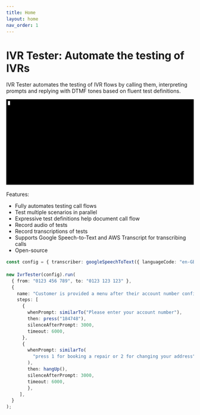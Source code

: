 ```yaml
---
title: Home
layout: home
nav_order: 1
---
```


# IVR Tester: Automate the testing of IVRs

IVR Tester automates the testing of IVR flows by calling them, interpreting prompts and replying with DTMF tones based
on fluent test definitions.

<p class="text-center">
  <img src="assets/images/cli/demo.gif">
</p>

Features:
* Fully automates testing call flows
* Test multiple scenarios in parallel
* Expressive test definitions help document call flow
* Record audio of tests
* Record transcriptions of tests
* Supports Google Speech-to-Text and AWS Transcript for transcribing calls
* Open-source

```typescript
const config = { transcriber: googleSpeechToText({ languageCode: "en-GB" }) };

new IvrTester(config).run(
  { from: "0123 456 789", to: "0123 123 123" },
  {
    name: "Customer is provided a menu after their account number confirmed",
    steps: [
      {
        whenPrompt: similarTo("Please enter your account number"),
        then: press("184748"),
        silenceAfterPrompt: 3000,
        timeout: 6000,
      },
      {
        whenPrompt: similarTo(
          "press 1 for booking a repair or 2 for changing your address"
        ),
        then: hangUp(),
        silenceAfterPrompt: 3000,
        timeout: 6000,
        },
     ],
  }
);
```
